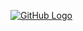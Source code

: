 [![GitHub Logo](https://imagesupload.net/image/9beT)](https://github.com/yourusername/yourrepository)

